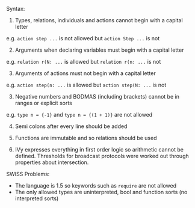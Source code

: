 Syntax:
1. Types, relations, individuals and actions cannot begin with a capital letter

e.g. `action step ...` is not allowed but `action Step ...` is not

2. Arguments when declaring variables must begin with a capital letter

e.g. `relation r(N: ...` is allowed but `relation r(n: ...` is not

3. Arguments of actions must not begin with a capital letter

e.g. `action step(n: ...` is allowed but `action step(N: ...` is not

3. Negative numbers and BODMAS (including brackets) cannot be in ranges or explicit sorts

e.g. `type n = {-1}` and `type n = {(1 + 1)}` are not allowed

4. Semi colons after every line should be added

5. Functions are immutable and so relations should be used

6. IVy expresses everything in first order logic so arithmetic cannot be defined. Thresholds for broadcast protocols were worked out through properties about intersection.

SWISS Problems:
- The language is 1.5 so keywords such as `require` are not allowed
- The only allowed types are uninterpreted, bool and function sorts (no interpreted sorts)